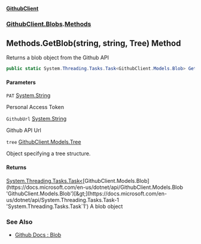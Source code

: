 #### [GithubClient](index 'index')
### [GithubClient.Blobs](GithubClient.Blobs 'GithubClient.Blobs').[Methods](GithubClient.Blobs.Methods 'GithubClient.Blobs.Methods')

## Methods.GetBlob(string, string, Tree) Method

Returns a blob object from the Github API

```csharp
public static System.Threading.Tasks.Task<GithubClient.Models.Blob> GetBlob(string PAT, string GithubUrl, GithubClient.Models.Tree tree);
```
#### Parameters

<a name='GithubClient.Blobs.Methods.GetBlob(string,string,GithubClient.Models.Tree).PAT'></a>

`PAT` [System.String](https://docs.microsoft.com/en-us/dotnet/api/System.String 'System.String')

Personal Access Token

<a name='GithubClient.Blobs.Methods.GetBlob(string,string,GithubClient.Models.Tree).GithubUrl'></a>

`GithubUrl` [System.String](https://docs.microsoft.com/en-us/dotnet/api/System.String 'System.String')

Github API Url

<a name='GithubClient.Blobs.Methods.GetBlob(string,string,GithubClient.Models.Tree).tree'></a>

`tree` [GithubClient.Models.Tree](https://docs.microsoft.com/en-us/dotnet/api/GithubClient.Models.Tree 'GithubClient.Models.Tree')

Object specifying a tree structure.

#### Returns
[System.Threading.Tasks.Task&lt;](https://docs.microsoft.com/en-us/dotnet/api/System.Threading.Tasks.Task-1 'System.Threading.Tasks.Task`1')[GithubClient.Models.Blob](https://docs.microsoft.com/en-us/dotnet/api/GithubClient.Models.Blob 'GithubClient.Models.Blob')[&gt;](https://docs.microsoft.com/en-us/dotnet/api/System.Threading.Tasks.Task-1 'System.Threading.Tasks.Task`1')
A blob object

### See Also
- [Github Docs : Blob](https://docs.github.com/en/rest/git/blobs 'https://docs.github.com/en/rest/git/blobs')